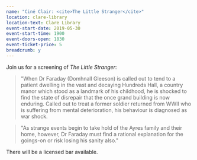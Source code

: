 ```yaml
---
name: "Ciné Clair: <cite>The Little Stranger</cite>"
location: clare-library
location-text: Clare Library
event-start-date: 2019-05-30
event-start-time: 1900
event-doors-open: 1830
event-ticket-price: 5
breadcrumb: y
---
```


Join us for a screening of <cite>The Little Stranger</cite>:

> "When Dr Faraday (Domhnall Gleeson) is called out to tend to a patient dwelling in the vast and decaying Hundreds Hall, a country manor which stood as a landmark of his childhood, he is shocked to find the state of disrepair that the once grand building is now enduring. Called out to treat a former soldier returned from WWII who is suffering from mental deterioration, his behaviour is diagnosed as war shock.

> "As strange events begin to take hold of the Ayres family and their home, however, Dr Faraday must find a rational explanation for the goings-on or risk losing his sanity also."

There will be a licensed bar available.
